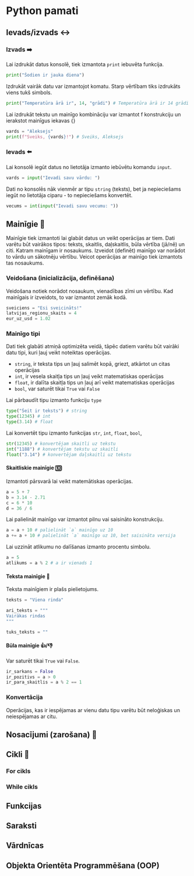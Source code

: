 # Python pamati

## Ievads/izvads ↔️
### Izvads ➡️
Lai izdrukāt datus konsolē, tiek izmantota `print` iebuvēta funkcija.
```python
print("Šodien ir jauka diena")
```

Izdrukāt vairāk datu var izmantojot komatu. Starp vērtībam tiks izdrukāts viens tukš simbols.
```python
print("Temperatūra ārā ir", 14, "grādi") # Temperatūra ārā ir 14 grādi
```

Lai izdrukāt tekstu un mainīgo kombināciju var izmantot f konstrukciju un ierakstot mainīgus iekavas {}
```python
vards = "Aleksejs"
print(f"Sveiks, {vards}!") # Sveiks, Aleksejs
```

### Ievads ⬅️
Lai konsolē iegūt datus no lietotāja izmanto iebūvētu komandu `input`.
```python
vards = input("Ievadi savu vārdu: ")
```

Dati no konsolēs nāk vienmēr ar tipu `string` (teksts), bet ja nepieciešams iegūt no lietotāja ciparu - to nepieciešams konvertēt.
```python
vecums = int(input("Ievadi savu vecumu: "))
```

## Mainīgie 💾
Mainīgie tiek izmantoti lai glabāt datus un veikt operācijas ar tiem. Dati varētu būt vairākos tipos: teksts, skaitlis, daļskaitlis, būla vērtība (jā/nē) un citi. Katram mainīgam ir nosaukums. Izveidot (definēt) mainīgo var norādot to vārdu un sākotnēju vērtību. Veicot operācijas ar mainīgo tiek izmantots tas nosaukums.

### Veidošana (inicializācija, definēšana)
Veidošana notiek norādot nosaukum, vienadības zīmi un vērtību. Kad mainīgais ir izveidots, to var izmantot zemāk kodā.
```python
sveiciens = "Esi sveicināts!"
latvijas_regionu_skaits = 4
eur_uz_usd = 1.02
```

### Mainīgo tipi
Dati tiek glabāti atmiņā optimizēta veidā, tāpēc datiem varētu būt vairāki datu tipi, kuri ļauj veikt noteiktas operācijas.
- `string`, ir teksta tips un ļauj salimēt kopā, griezt, atkārtot un citas operācijas
- `int`, ir vesela skaitļa tips un ļauj veikt matematiskas operācijas
- `float`, ir dalīta skaitļa tips un ļauj arī veikt matematiskas operācijas 
- `bool`, var saturēt tikai `True` vai `False`

Lai pārbaudīt tipu izmanto funkciju `type`
```python
type("Šeit ir teksts") # string
type(12345) # int
type(3.14) # float
```

Lai konvertēt tipu izmanto funkcijas `str`, `int`,  `float`, `bool`, 
```python
str(12345) # konvertējam skaitli uz tekstu
int("1188") # konvertējam tekstu uz skaitli
float("3.14") # konvertējam daļskaitli uz tekstu
```

#### Skaitliskie mainīgie 🔟

Izmantoti pārsvarā lai veikt matemātiskas operācijas.
```python
a = 5 + 7
b = 3.14 - 2.71
c = 6 * 10
d = 36 / 6
```

Lai palielināt mainīgo var izmantot pilnu vai saisināto konstrukciju.
```python
a = a + 10 # palielināt `a` mainīgo uz 10
a += a + 10 # palielināt `a` mainīgo uz 10, bet saisināta versija
```

Lai uzzināt atlikumu no dalīšanas izmanto procentu simbolu.
```python
a = 5
atlikums = a % 2 # a ir vienads 1
```

#### Teksta mainīgie 💬
Teksta mainīgiem ir plašs pielietojums.

```python
teksts = "Viena rinda"

ari_teksts = """
Vairākas rindas
"""

tuks_teksts = ""
```

#### Būla mainīgie 👍/👎
Var saturēt tikai `True` vai `False`.

```python
ir_sarkans = False
ir_pozitivs = a > 0
ir_para_skaitlis = a % 2 == 1
```

### Konvertācija 
Operācijas, kas ir iespējamas ar vienu datu tipu varētu būt neloģiskas un neiespējamas ar citu.


### 


## Nosacījumi (zarošana) 🚦


## Cikli 🔁

### For cikls

### While cikls



## Funkcijas


## Saraksti


## Vārdnīcas


## Objekta Orientēta Programmēšana (OOP)


